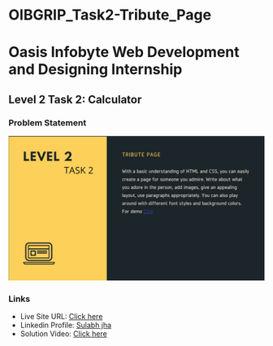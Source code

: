# OIBGRIP_Task2-Tribute_Page

# Oasis Infobyte Web Development and Designing Internship 

## Level 2 Task 2: Calculator 

### Problem Statement 
![](./screenshot.jpg)

### Links
- Live Site URL: [Click here](https://sulabh007.github.io/OIBGRIP_Task2-Tribute_Page/)
- Linkedin Profile: [Sulabh jha](https://www.linkedin.com/in/sulabh-jha-6709621a0/)
- Solution Video: [Click here](https://www.linkedin.com/posts/sulabh-jha-6709621a0_task2-level2-oasisinfobyte-activity-6918941343973081088-UhJI?utm_source=linkedin_share&utm_medium=member_desktop_web)
